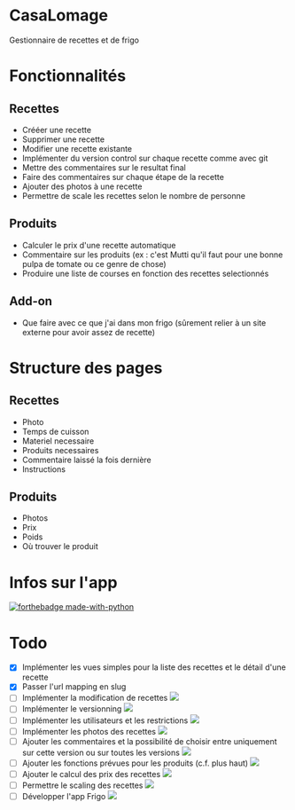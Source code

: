 # CasaLomage
Gestionnaire de recettes et de frigo

# Fonctionnalités
## Recettes  
* Crééer une recette
* Supprimer une recette
* Modifier une recette existante
* Implémenter du version control sur chaque recette comme avec git
* Mettre des commentaires sur le resultat final
* Faire des commentaires sur chaque étape de la recette
* Ajouter des photos à une recette
* Permettre de scale les recettes selon le nombre de personne

## Produits
* Calculer le prix d'une recette automatique
* Commentaire sur les produits (ex : c'est Mutti qu'il faut pour une bonne pulpa de tomate ou ce genre de chose)
* Produire une liste de courses en fonction des recettes selectionnés 


## Add-on
* Que faire avec ce que j'ai dans mon frigo (sûrement relier à un site externe pour avoir assez de recette)

# Structure des pages
## Recettes
* Photo
* Temps de cuisson
* Materiel necessaire
* Produits necessaires
* Commentaire laissé la fois dernière
* Instructions

## Produits
* Photos
* Prix
* Poids
* Où trouver le produit

# Infos sur l'app
[![forthebadge made-with-python](http://ForTheBadge.com/images/badges/made-with-python.svg)](https://www.python.org/)


# Todo
- [x] Implémenter les vues simples pour la liste des recettes et le détail d'une recette
- [x] Passer l'url mapping en slug
- [ ] Implémenter la modification de recettes ![](https://img.shields.io/badge/Difficult%C3%A9-Facile-green)
- [ ] Implémenter le versionning ![](https://img.shields.io/badge/Difficult%C3%A9-Difficile-red)
- [ ] Implémenter les utilisateurs et les restrictions ![](https://img.shields.io/badge/Difficult%C3%A9-Moyen-yellow)
- [ ] Implémenter les photos des recettes ![](https://img.shields.io/badge/Difficult%C3%A9-Facile-green)
- [ ] Ajouter les commentaires et la possibilité de choisir entre uniquement sur cette version ou sur toutes les versions ![](https://img.shields.io/badge/Difficult%C3%A9-Facile-green)
- [ ] Ajouter les fonctions prévues pour les produits (c.f. plus haut) ![](https://img.shields.io/badge/Difficult%C3%A9-Facile-green)
- [ ] Ajouter le calcul des prix des recettes ![](https://img.shields.io/badge/Difficult%C3%A9-Difficile-red)
- [ ] Permettre le scaling des recettes ![](https://img.shields.io/badge/Difficult%C3%A9-Facile-green)
- [ ] Développer l'app Frigo ![](https://img.shields.io/badge/Difficult%C3%A9-Moyen-yellow)